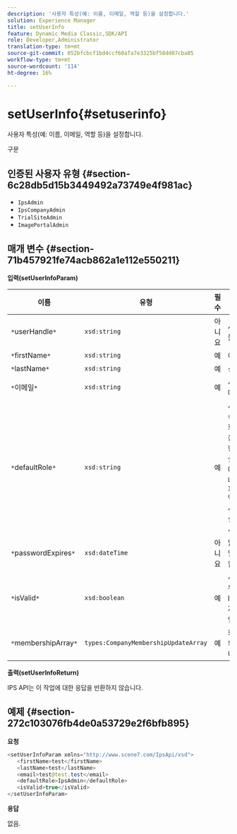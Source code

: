 ```yaml
---
description: '사용자 특성(예: 이름, 이메일, 역할 등)을 설정합니다.'
solution: Experience Manager
title: setUserInfo
feature: Dynamic Media Classic,SDK/API
role: Developer,Administrator
translation-type: tm+mt
source-git-commit: 052bfcbcf1bd4ccf60afa7e3325bf58dd07cba85
workflow-type: tm+mt
source-wordcount: '114'
ht-degree: 16%

---
```



# setUserInfo{#setuserinfo}

사용자 특성(예: 이름, 이메일, 역할 등)을 설정합니다.

구문

## 인증된 사용자 유형 {#section-6c28db5d15b3449492a73749e4f981ac}

* `IpsAdmin`
* `IpsCompanyAdmin`
* `TrialSiteAdmin`
* `ImagePortalAdmin`

## 매개 변수 {#section-71b457921fe74acb862a1e112e550211}

**입력(setUserInfoParam)**

| 이름 | 유형 | 필수 | 설명 |
|---|---|---|---|
| `*`userHandle`*` | `xsd:string` | 아니요 | 사용자 핸들. |
| `*`firstName`*` | `xsd:string` | 예 | 이름. |
| `*`lastName`*` | `xsd:string` | 예 | 성. |
| `*`이메일`*` | `xsd:string` | 예 | 사용자 이메일. |
| `*`defaultRole`*` | `xsd:string` | 예 | 사용자가 속한 각 회사의 사용자에 대한 역할을 설정합니다. 그러나 `IpsAdmin` 역할은 회사별 다른 설정을 무시합니다. |
| `*`passwordExpires`*` | `xsd:dateTime` | 아니요 | 암호 만료일을 설정합니다. |
| `*`isValid`*` | `xsd:boolean` | 예 | 사용자가 유효한 IPS 사용자인지 확인합니다. |
| `*`membershipArray`*` | `types:CompanyMembershipUpdateArray` | 예 | 회사 핸들의 배열입니다. |

**출력(setUserInfoReturn)**

IPS API는 이 작업에 대한 응답을 반환하지 않습니다.

## 예제 {#section-272c103076fb4de0a53729e2f6bfb895}

**요청**

```java
<setUserInfoParam xmlns="http://www.scene7.com/IpsApi/xsd">
   <firstName>test</firstName>
   <lastName>test</lastName>
   <email>test@test.test</email>
   <defaultRole>IpsAdmin</defaultRole>
   <isValid>true</isValid>
</setUserInfoParam>
```

**응답**

없음.
